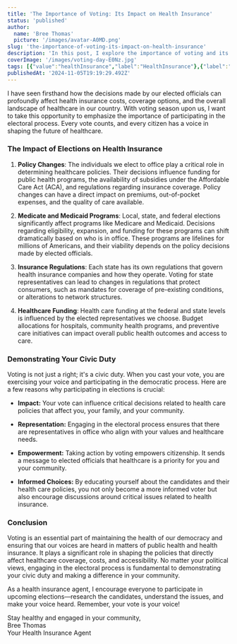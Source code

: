```yaml
---
title: 'The Importance of Voting: Its Impact on Health Insurance'
status: 'published'
author:
  name: 'Bree Thomas'
  picture: '/images/avatar-A0MD.png'
slug: 'the-importance-of-voting-its-impact-on-health-insurance'
description: 'In this post, I explore the importance of voting and its significant impact on health insurance policies, coverage, and costs. I discuss how elected representatives influence healthcare programs and regulations, encouraging readers to engage in the democratic process.'
coverImage: '/images/voting-day-E0Nz.jpg'
tags: [{"value":"healthInsurance","label":"HealthInsurance"},{"label":"Voting","value":"voting"},{"label":"CivicDuty","value":"civicDuty"},{"label":"HealthcarePolicies","value":"healthcarePolicies"},{"value":"medicare","label":"Medicare"},{"value":"medicaid","label":"Medicaid"},{"label":"PublicHealth","value":"publicHealth"},{"label":"YourVoteMatters","value":"yourVoteMatters"}]
publishedAt: '2024-11-05T19:19:29.492Z'
---
```


I have seen firsthand how the decisions made by our elected officials can profoundly affect health insurance costs, coverage options, and the overall landscape of healthcare in our country. With voting season upon us, I want to take this opportunity to emphasize the importance of participating in the electoral process. Every vote counts, and every citizen has a voice in shaping the future of healthcare.

### The Impact of Elections on Health Insurance

1. **Policy Changes**: The individuals we elect to office play a critical role in determining healthcare policies. Their decisions influence funding for public health programs, the availability of subsidies under the Affordable Care Act (ACA), and regulations regarding insurance coverage. Policy changes can have a direct impact on premiums, out-of-pocket expenses, and the quality of care available.

2. **Medicate and Medicaid Programs**: Local, state, and federal elections significantly affect programs like Medicare and Medicaid. Decisions regarding eligibility, expansion, and funding for these programs can shift dramatically based on who is in office. These programs are lifelines for millions of Americans, and their viability depends on the policy decisions made by elected officials.

3. **Insurance Regulations**: Each state has its own regulations that govern health insurance companies and how they operate. Voting for state representatives can lead to changes in regulations that protect consumers, such as mandates for coverage of pre-existing conditions, or alterations to network structures.

4. **Healthcare Funding**: Health care funding at the federal and state levels is influenced by the elected representatives we choose. Budget allocations for hospitals, community health programs, and preventive care initiatives can impact overall public health outcomes and access to care.

### Demonstrating Your Civic Duty

Voting is not just a right; it's a civic duty. When you cast your vote, you are exercising your voice and participating in the democratic process. Here are a few reasons why participating in elections is crucial:

- **Impact:** Your vote can influence critical decisions related to health care policies that affect you, your family, and your community.

- **Representation:** Engaging in the electoral process ensures that there are representatives in office who align with your values and healthcare needs.

- **Empowerment:** Taking action by voting empowers citizenship. It sends a message to elected officials that healthcare is a priority for you and your community.

- **Informed Choices:** By educating yourself about the candidates and their health care policies, you not only become a more informed voter but also encourage discussions around critical issues related to health insurance.

### Conclusion

Voting is an essential part of maintaining the health of our democracy and ensuring that our voices are heard in matters of public health and health insurance. It plays a significant role in shaping the policies that directly affect healthcare coverage, costs, and accessibility. No matter your political views, engaging in the electoral process is fundamental to demonstrating your civic duty and making a difference in your community.

As a health insurance agent, I encourage everyone to participate in upcoming elections—research the candidates, understand the issues, and make your voice heard. Remember, your vote is your voice!

Stay healthy and engaged in your community,\
Bree Thomas\
Your Health Insurance Agent